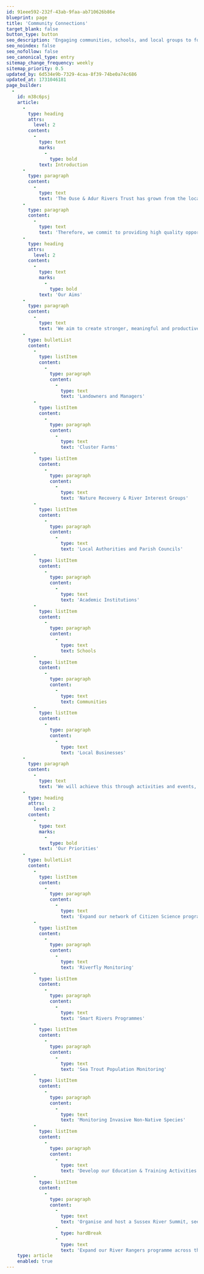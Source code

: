 ```yaml
---
id: 91eee592-232f-43ab-9faa-ab710626b86e
blueprint: page
title: 'Community Connections'
target_blank: false
button_type: button
seo_description: 'Engaging communities, schools, and local groups to foster meaningful connections and promote citizen science, education, and conservation activities for healthier rivers and ecosystems.'
seo_noindex: false
seo_nofollow: false
seo_canonical_type: entry
sitemap_change_frequency: weekly
sitemap_priority: 0.5
updated_by: 6d534e9b-7329-4caa-8f39-74be0a74c686
updated_at: 1731046181
page_builder:
  -
    id: m38c6psj
    article:
      -
        type: heading
        attrs:
          level: 2
        content:
          -
            type: text
            marks:
              -
                type: bold
            text: Introduction
      -
        type: paragraph
        content:
          -
            type: text
            text: 'The Ouse & Adur Rivers Trust has grown from the local community and remains committed to providing opportunities for people of all ages and abilities to get involved with our work, connect with nature, become more aware, and ultimately have the ability and confidence to be part of the solution. We recognise that our ongoing success is achieved through our supporters and their assistance through time, knowledge and donations are critical to our ongoing success.'
      -
        type: paragraph
        content:
          -
            type: text
            text: 'Therefore, we commit to providing high quality opportunities, advice, and action to the catchment communities and those beyond, ensuring that we build long term relationships for the benefit of all across our catchment.'
      -
        type: heading
        attrs:
          level: 2
        content:
          -
            type: text
            marks:
              -
                type: bold
            text: 'Our Aims'
      -
        type: paragraph
        content:
          -
            type: text
            text: 'We aim to create stronger, meaningful and productive connections across the following target groups.'
      -
        type: bulletList
        content:
          -
            type: listItem
            content:
              -
                type: paragraph
                content:
                  -
                    type: text
                    text: 'Landowners and Managers'
          -
            type: listItem
            content:
              -
                type: paragraph
                content:
                  -
                    type: text
                    text: 'Cluster Farms'
          -
            type: listItem
            content:
              -
                type: paragraph
                content:
                  -
                    type: text
                    text: 'Nature Recovery & River Interest Groups'
          -
            type: listItem
            content:
              -
                type: paragraph
                content:
                  -
                    type: text
                    text: 'Local Authorities and Parish Councils'
          -
            type: listItem
            content:
              -
                type: paragraph
                content:
                  -
                    type: text
                    text: 'Academic Institutions'
          -
            type: listItem
            content:
              -
                type: paragraph
                content:
                  -
                    type: text
                    text: Schools
          -
            type: listItem
            content:
              -
                type: paragraph
                content:
                  -
                    type: text
                    text: Communities
          -
            type: listItem
            content:
              -
                type: paragraph
                content:
                  -
                    type: text
                    text: 'Local Businesses'
      -
        type: paragraph
        content:
          -
            type: text
            text: 'We will achieve this through activities and events, providing advice, consulting on emerging plans and expanding our existing community activities.'
      -
        type: heading
        attrs:
          level: 2
        content:
          -
            type: text
            marks:
              -
                type: bold
            text: 'Our Priorities'
      -
        type: bulletList
        content:
          -
            type: listItem
            content:
              -
                type: paragraph
                content:
                  -
                    type: text
                    text: 'Expand our network of Citizen Science programmes across the catchment focusing on'
          -
            type: listItem
            content:
              -
                type: paragraph
                content:
                  -
                    type: text
                    text: 'Riverfly Monitoring'
          -
            type: listItem
            content:
              -
                type: paragraph
                content:
                  -
                    type: text
                    text: 'Smart Rivers Programmes'
          -
            type: listItem
            content:
              -
                type: paragraph
                content:
                  -
                    type: text
                    text: 'Sea Trout Population Monitoring'
          -
            type: listItem
            content:
              -
                type: paragraph
                content:
                  -
                    type: text
                    text: 'Monitoring Invasive Non-Native Species'
          -
            type: listItem
            content:
              -
                type: paragraph
                content:
                  -
                    type: text
                    text: 'Develop our Education & Training Activities (student field courses, school assemblies, training courses, John Muir Awards).'
          -
            type: listItem
            content:
              -
                type: paragraph
                content:
                  -
                    type: text
                    text: 'Organise and host a Sussex River Summit, seeking to bring experts and communities together in delivering solutions.'
                  -
                    type: hardBreak
                  -
                    type: text
                    text: 'Expand our River Rangers programme across the catchment, providing a wider range of activities and launching our Junior River Rangers programme'
    type: article
    enabled: true
---
```

